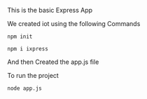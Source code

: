 This is the basic Express App

We created iot using the following Commands

```
npm init

```

```
npm i ixpress

```
And then Created the app.js file

To run the project

```
node app.js

```